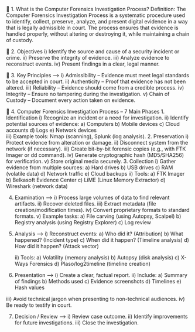 📌 1. What is the Computer Forensics Investigation Process?
Definition:
The Computer Forensics Investigation Process is a systematic procedure used to identify, collect, preserve, analyze, and present digital evidence in a way that is legally admissible in court.
The process ensures that evidence is handled properly, without altering or destroying it, while maintaining a chain of custody.

📌 2. Objectives
       i) Identify the source and cause of a security incident or crime.
       ii) Preserve the integrity of evidence.
       iii) Analyze evidence to reconstruct events.
       iv) Present findings in a clear, legal manner.

📌 3. Key Principles -->
       i) Admissibility – Evidence must meet legal standards to be accepted in court.
       ii) Authenticity – Proof that evidence has not been altered.
       iii) Reliability – Evidence should come from a credible process.
         iv) Integrity – Ensure no tampering during the investigation.
          v) Chain of Custody – Document every action taken on evidence.

📌 4. Computer Forensics Investigation Process – 7 Main Phases
       1. Identification
          i) Recognize an incident or a need for investigation.
         ii) Identify potential sources of evidence:
            a) Computers
            b) Mobile devices
            c) Cloud accounts
            d) Logs
            e) Network devices  
         iii) Example tools: Nmap (scanning), Splunk (log analysis).
       2. Preservation
          i) Protect evidence from alteration or damage.
         ii) Disconnect system from the network (if necessary).
        iii) Create bit-by-bit forensic copies (e.g., with FTK Imager or dd command).
         iv) Generate cryptographic hash (MD5/SHA256) for verification.
          v) Store original media securely.
       3. Collection
          i) Gather evidence from multiple sources:
             a) Hard drives
             b) USB drives
             c) RAM (volatile data)
             d) Network traffic
             e) Cloud backups
         ii) Tools:
             a) FTK Imager
             b) Belkasoft Evidence Center
             c) LiME (Linux Memory Extractor)
             d) Wireshark (network data)

4. Examination -->
   i) Process large volumes of data to find relevant artifacts.
   ii) Recover deleted files.
   iii) Extract metadata (file creation/modification times).
    iv) Convert proprietary formats to standard formats.
    v)  Example tasks:
        a) File carving (using Autopsy, Scalpel)
        b) Registry analysis (using Registry Explorer)
        c) Log review

5. Analysis -->
   i) Reconstruct events:
      a) Who did it? (Attribution)
      b) What happened? (Incident type)
      c) When did it happen? (Timeline analysis)
      d) How did it happen? (Attack vector)

   ii) Tools:
       a) Volatility (memory analysis)
       b) Autopsy (disk analysis)
       c) X-Ways Forensics
       d) Plaso/log2timeline (timeline creation)

6. Presentation --> 
   i) Create a clear, factual report.
   ii) Include:
       a) Summary of findings
       b) Methods used
       c) Evidence screenshots
       d) Timelines
       e) Hash values

  iii) Avoid technical jargon when presenting to non-technical audiences.
   iv) Be ready to testify in court.

7. Decision / Review --> 
   i) Review case outcome.
   ii) Identify improvements for future investigations.
   iii) Close the investigation.
